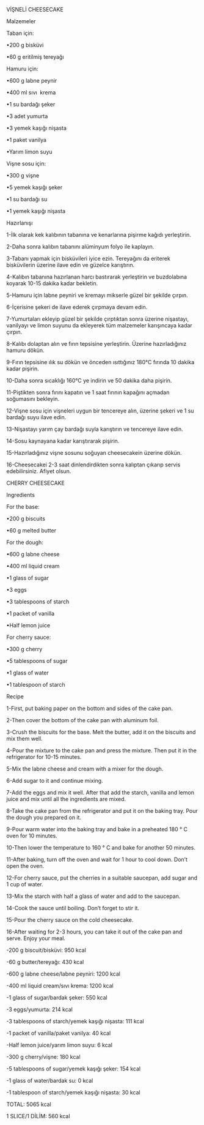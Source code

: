 VİŞNELİ CHEESECAKE

Malzemeler

Taban için:

•200 g bisküvi

•60 g eritilmiş tereyağı

Hamuru için:

•600 g labne peynir

•400 ml sıvı  krema

•1 su bardağı şeker


•3 adet yumurta

•3 yemek kaşığı nişasta

•1 paket vanilya

•Yarım limon suyu

Vişne sosu için:

•300 g vişne

•5 yemek kaşığı şeker

•1 su bardağı su

•1 yemek kaşığı nişasta 

Hazırlanışı

1-İlk olarak kek kalıbının tabanına ve kenarlarına pişirme kağıdı yerleştirin.

2-Daha sonra kalıbın tabanını alüminyum folyo ile kaplayın.

3-Tabanı yapmak için bisküvileri iyice ezin. Tereyağını da eriterek bisküvilerin üzerine ilave edin ve güzelce karıştırın.

4-Kalıbın tabanına hazırlanan harcı bastırarak yerleştirin ve buzdolabına koyarak 10-15 dakika kadar bekletin.


5-Hamuru için labne peyniri ve kremayı mikserle güzel bir şekilde çırpın.

6-İçerisine şekeri de ilave ederek çırpmaya devam edin.

7-Yumurtaları ekleyip güzel bir şekilde çırptıktan sonra üzerine nişastayı, vanilyayı ve limon suyunu da ekleyerek tüm malzemeler 
karışıncaya kadar çırpın.

8-Kalıbı dolaptan alın ve fırın tepsisine yerleştirin. Üzerine hazırladığınız hamuru dökün. 

9-Fırın tepsisine ılık su dökün ve önceden ısıttığınız 180°C fırında 10 dakika kadar pişirin.

10-Daha sonra sıcaklığı 160°C ye indirin ve 50 dakika daha pişirin.

11-Piştikten sonra fırını kapatın ve 1 saat fırının kapağını açmadan soğumasını bekleyin.

12-Vişne sosu için vişneleri uygun bir tencereye alın, üzerine şekeri ve 1 su bardağı suyu ilave edin.

13-Nişastayı yarım çay bardağı suyla karıştırın ve tencereye ilave edin.

14-Sosu kaynayana kadar karıştırarak pişirin.

15-Hazırladığınız vişne sosunu soğuyan cheesecakein üzerine dökün. 

16-Cheesecakei 2-3 saat dinlendirdikten sonra kalıptan çıkarıp servis edebilirsiniz. Afiyet olsun.


CHERRY CHEESECAKE

Ingredients

For the base:

•200 g biscuits

•60 g melted butter

For the dough:

•600 g labne cheese

•400 ml liquid cream

•1 glass of sugar

•3 eggs

•3 tablespoons of starch

•1 packet of vanilla

•Half lemon juice

For cherry sauce:

•300 g cherry

•5 tablespoons of sugar

•1 glass of water

•1 tablespoon of starch

Recipe

1-First, put baking paper on the bottom and sides of the cake pan.

2-Then cover the bottom of the cake pan with aluminum foil.

3-Crush the biscuits for the base. Melt the butter, add it on the biscuits and mix them well.

4-Pour the mixture to the cake pan and press the mixture. Then put it in the refrigerator for 10-15 minutes.

5-Mix the labne cheese and cream with a mixer for the dough.

6-Add sugar to it and continue mixing.

7-Add the eggs and mix it well. After that add the starch, vanilla and lemon juice and mix until all the ingredients are mixed.

8-Take the cake pan from the refrigerator and put it on the baking tray. Pour the dough you prepared on it.

9-Pour warm water into the baking tray and bake in a preheated 180 ° C oven for 10 minutes.

10-Then lower the temperature to 160 ° C and bake for another 50 minutes.

11-After baking, turn off the oven and wait for 1 hour to cool down. Don’t open the oven.

12-For cherry sauce, put the cherries in a suitable saucepan, add sugar and 1 cup of water.

13-Mix the starch with half a glass of water and add to the saucepan.

14-Cook the sauce until boiling. Don’t forget to stir it.

15-Pour the cherry sauce on the cold cheesecake.

16-After waiting for 2-3 hours, you can take it out of the cake pan and serve. Enjoy your meal.


-200 g biscuit/bisküvi: 950 kcal

-60 g butter/tereyağı: 430 kcal

-600 g labne cheese/labne peyniri: 1200 kcal

-400 ml liquid cream/sıvı krema: 1200 kcal

-1 glass of sugar/bardak şeker: 550 kcal

-3 eggs/yumurta: 214 kcal

-3 tablespoons of starch/yemek kaşığı nişasta: 111 kcal

-1 packet of vanilla/paket vanilya: 40 kcal

-Half lemon juice/yarım limon suyu: 6 kcal

-300 g cherry/vişne: 180 kcal

-5 tablespoons of sugar/yemek kaşığı şeker: 154 kcal

-1 glass of water/bardak su: 0 kcal

-1 tablespoon of starch/yemek kaşığı nişasta: 30 kcal

TOTAL: 5065 kcal

1 SLICE/1 DİLİM: 560 kcal
